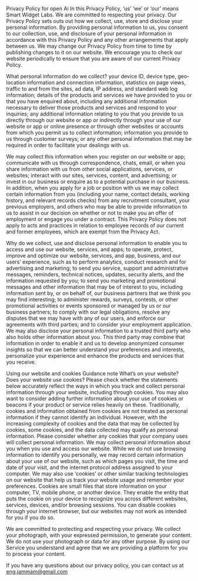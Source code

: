 Privacy Policy for open Ai
In this Privacy Policy, ‘us’ ‘we’ or ‘our’ means Smart Widget Labs. We are committed to respecting your privacy. Our Privacy Policy sets outs out how we collect, use, store and disclose your personal information. By providing personal information to us, you consent to our collection, use, and disclosure of your personal information in accordance with this Privacy Policy and any other arrangements that apply between us. We may change our Privacy Policy from time to time by publishing changes to it on our website. We encourage you to check our website periodically to ensure that you are aware of our current Privacy Policy.

What personal information do we collect?
your device ID, device type, geo-location information and connection information, statistics on page views, traffic to and from the sites, ad data, IP address, and standard web log information;
details of the products and services we have provided to you or that you have enquired about, including any additional information necessary to deliver those products and services and respond to your inquiries;
any additional information relating to you that you provide to us directly through our website or app or indirectly through your use of our website or app or online presence or through other websites or accounts from which you permit us to collect information; information you provide to us through customer surveys; or any other personal information that may be required in order to facilitate your dealings with us.

We may collect this information when you:
register on our website or app;
communicate with us through correspondence, chats, email, or when you share information with us from other social applications, services, or websites;
interact with our sites, services, content, and advertising; or
invest in our business or enquire as to a potential purchase in our business.
In addition, when you apply for a job or position with us we may collect certain information from you (including your name, contact details, working history, and relevant records checks) from any recruitment consultant, your previous employers, and others who may be able to provide information to us to assist in our decision on whether or not to make you an offer of employment or engage you under a contract. This Privacy Policy does not apply to acts and practices in relation to employee records of our current and former employees, which are exempt from the Privacy Act.

Why do we collect, use and disclose personal information
to enable you to access and use our website, services, and apps;
to operate, protect, improve and optimize our website, services, and app, business, and our users’ experience, such as to perform analytics, conduct research and for advertising and marketing; to send you service, support and administrative messages, reminders, technical notices, updates, security alerts, and the information requested by you;
to send you marketing and promotional messages and other information that may be of interest to you, including information sent by, or on behalf of, our business partners that we think you may find interesting;
to administer rewards, surveys, contests, or other promotional activities or events sponsored or managed by us or our business partners;
to comply with our legal obligations, resolve any disputes that we may have with any of our users, and enforce our agreements with third parties; and
to consider your employment application.
We may also disclose your personal information to a trusted third party who also holds other information about you. This third party may combine that information in order to enable it and us to develop anonymized consumer insights so that we can better understand your preferences and interests, personalize your experience and enhance the products and services that you receive.

Using our website and cookies
Guidance note What’s on your website? Does your website use cookies? Please check whether the statements below accurately reflect the ways in which you track and collect personal information through your website, including through cookies. You may also want to consider adding further information about your use of cookies or beacons if your product or service relies heavily on these. Traditionally, cookies and information obtained from cookies are not treated as personal information if they cannot identify an individual. However, with the increasing complexity of cookies and the data that may be collected by cookies, some cookies, and the data collected may qualify as personal information. Please consider whether any cookies that your company uses will collect personal information. We may collect personal information about you when you use and access our website. While we do not use browsing information to identify you personally, we may record certain information about your use of our website, such as which pages you visit, the time and date of your visit, and the internet protocol address assigned to your computer. We may also use ‘cookies’ or other similar tracking technologies on our website that help us track your website usage and remember your preferences. Cookies are small files that store information on your computer, TV, mobile phone, or another device. They enable the entity that puts the cookie on your device to recognize you across different websites, services, devices, and/or browsing sessions. You can disable cookies through your internet browser, but our websites may not work as intended for you if you do so.

We are committed to protecting and respecting your privacy. We collect your photograph, with your expressed permission, to generate your content. We do not use your photograph or data for any other purpose. By using our Service you understand and agree that we are providing a platform for you to process your content.

If you have any questions about our privacy policy, you can contact us at eng.jammam@gmail.com
